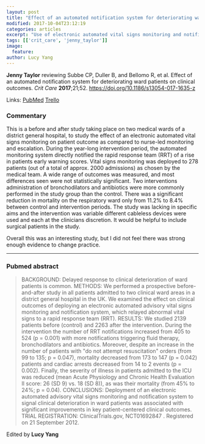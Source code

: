 ```yaml
---
layout: post
title: "Effect of an automated notification system for deteriorating ward patients on clinical outcomes"
modified: 2017-10-04T23:12:19
categories: articles
excerpt: "Use of electronic automated vital signs monitoring and notification system appears to reduce mortality on one respiratory medical ward, but  (Reviewed by Jenny Taylor)"
tags: [['crit_care', 'jenny_taylor']]
image:
  feature:
author: Lucy Yang
---
```


__Jenny Taylor__ reviewing Subbe CP, Duller B, and Bellomo R, et al. Effect of an automated notification system for deteriorating ward patients on clinical outcomes. _Crit Care_ **2017**;21;52. https://doi.org/10.1186/s13054-017-1635-z

Links: [PubMed](https://www.ncbi.nlm.nih.gov/pubmed/?term=28288655) [Trello](https://trello.com/c/jRxDkfNt)

### Commentary

This is a before and after study taking place on two medical wards of a district general hospital, to study the effect of an electronic automated vital signs monitoring on patient outcome as compared to nurse-led monitoring and escalation. During the year-long intervention period, the automated monitoring system directly notified the rapid response team (RRT) of a rise in patients early warning scores. Vital signs monitoring was deployed to 278 patients (out of a total of approx. 2000 admissions) as chosen by the medical team. A wide range of outcomes was measured, and most differences seen were not statistically significant. Two interventions  administration of bronchodilators and antibiotics  were more commonly performed in the study group than the control. There was a significant reduction in mortality on the respiratory ward only  from 11.2% to 8.4% between control and intervention periods. The study was lacking in specific aims and the intervention was variable  different cableless devices were used and each at the clinicians discretion. It would be helpful to include surgical patients in the study.

Overall this was an interesting study, but I did not feel there was strong enough evidence to change practice.

---

### Pubmed abstract

> BACKGROUND: Delayed response to clinical deterioration of ward patients is common. METHODS: We performed a prospective before-and-after study in all patients admitted to two clinical ward areas in a district general hospital in the UK. We examined the effect on clinical outcomes of deploying an electronic automated advisory vital signs monitoring and notification system, which relayed abnormal vital signs to a rapid response team (RRT). RESULTS: We studied 2139 patients before (control) and 2263 after the intervention. During the intervention the number of RRT notifications increased from 405 to 524 (p = 0.001) with more notifications triggering fluid therapy, bronchodilators and antibiotics. Moreover, despite an increase in the number of patients with "do not attempt resuscitation" orders (from 99 to 135; p = 0.047), mortality decreased from 173 to 147 (p = 0.042) patients and cardiac arrests decreased from 14 to 2 events (p = 0.002). Finally, the severity of illness in patients admitted to the ICU was reduced (mean Acute Physiology and Chronic Health Evaluation II score: 26 (SD 9) vs. 18 (SD 8)), as was their mortality (from 45% to 24%; p = 0.04). CONCLUSIONS: Deployment of an electronic automated advisory vital signs monitoring and notification system to signal clinical deterioration in ward patients was associated with significant improvements in key patient-centered clinical outcomes. TRIAL REGISTRATION: ClinicalTrials.gov, NCT01692847 . Registered on 21 September 2012.

Edited by __Lucy Yang__